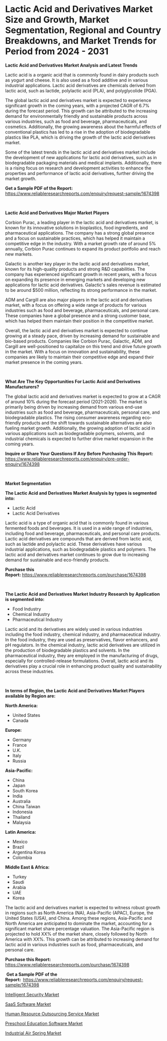 <p><h1>Lactic Acid and Derivatives Market Size and Growth, Market Segmentation, Regional and Country Breakdowns, and Market Trends for Period from 2024 -  2031</h1></p><p><strong>Lactic Acid and Derivatives Market Analysis and Latest Trends</strong></p>
<p><p>Lactic acid is a organic acid that is commonly found in dairy products such as yogurt and cheese. It is also used as a food additive and in various industrial applications. Lactic acid derivatives are chemicals derived from lactic acid, such as lactide, polylactic acid (PLA), and polyglycolide (PGA).</p><p>The global lactic acid and derivatives market is expected to experience significant growth in the coming years, with a projected CAGR of 6.7% during the forecast period. This growth can be attributed to the increasing demand for environmentally friendly and sustainable products across various industries, such as food and beverage, pharmaceuticals, and cosmetics. Additionally, the growing awareness about the harmful effects of conventional plastics has led to a rise in the adoption of biodegradable plastics like PLA, which is driving the growth of the lactic acid derivatives market.</p><p>Some of the latest trends in the lactic acid and derivatives market include the development of new applications for lactic acid derivatives, such as in biodegradable packaging materials and medical implants. Additionally, there is a rising focus on research and development activities to enhance the properties and performance of lactic acid derivatives, further driving the market growth.</p></p>
<p><strong>Get a Sample PDF of the Report:&nbsp;</strong> <a href="https://www.reliableresearchreports.com/enquiry/request-sample/1674398">https://www.reliableresearchreports.com/enquiry/request-sample/1674398</a></p>
<p>&nbsp;</p>
<p><strong>Lactic Acid and Derivatives Major Market Players</strong></p>
<p><p>Corbion Purac, a leading player in the lactic acid and derivatives market, is known for its innovative solutions in bioplastics, food ingredients, and pharmaceutical applications. The company has a strong global presence and a focus on sustainable practices, which has helped it maintain a competitive edge in the industry. With a market growth rate of around 5% annually, Corbion Purac continues to expand its product portfolio and reach new markets.</p><p>Galactic is another key player in the lactic acid and derivatives market, known for its high-quality products and strong R&D capabilities. The company has experienced significant growth in recent years, with a focus on expanding its presence in emerging markets and developing new applications for lactic acid derivatives. Galactic's sales revenue is estimated to be around $500 million, reflecting its strong performance in the market.</p><p>ADM and Cargill are also major players in the lactic acid and derivatives market, with a focus on offering a wide range of products for various industries such as food and beverage, pharmaceuticals, and personal care. These companies have a global presence and a strong customer base, which has helped them maintain their position in the competitive market.</p><p>Overall, the lactic acid and derivatives market is expected to continue growing at a steady pace, driven by increasing demand for sustainable and bio-based products. Companies like Corbion Purac, Galactic, ADM, and Cargill are well-positioned to capitalize on this trend and drive future growth in the market. With a focus on innovation and sustainability, these companies are likely to maintain their competitive edge and expand their market presence in the coming years.</p></p>
<p>&nbsp;</p>
<p><strong>What Are The Key Opportunities For Lactic Acid and Derivatives Manufacturers?</strong></p>
<p><p>The global lactic acid and derivatives market is expected to grow at a CAGR of around 10% during the forecast period (2021-2026). The market is primarily being driven by increasing demand from various end-use industries such as food and beverage, pharmaceuticals, personal care, and biodegradable plastics. The rising consumer awareness regarding eco-friendly products and the shift towards sustainable alternatives are also fueling market growth. Additionally, the growing adoption of lactic acid in various applications such as biodegradable polymers, solvents, and industrial chemicals is expected to further drive market expansion in the coming years.</p></p>
<p><strong>Inquire or Share Your Questions If Any Before Purchasing This Report:</strong> <a href="https://www.reliableresearchreports.com/enquiry/pre-order-enquiry/1674398">https://www.reliableresearchreports.com/enquiry/pre-order-enquiry/1674398</a></p>
<p>&nbsp;</p>
<p><strong>Market Segmentation</strong></p>
<p><strong>The Lactic Acid and Derivatives Market Analysis by types is segmented into:</strong></p>
<p><ul><li>Lactic Acid</li><li>Lactic Acid Derivatives</li></ul></p>
<p><p>Lactic acid is a type of organic acid that is commonly found in various fermented foods and beverages. It is used in a wide range of industries, including food and beverage, pharmaceuticals, and personal care products. Lactic acid derivatives are compounds that are derived from lactic acid, such as lactide and polylactic acid. These derivatives have various industrial applications, such as biodegradable plastics and polymers. The lactic acid and derivatives market continues to grow due to increasing demand for sustainable and eco-friendly products.</p></p>
<p><strong>Purchase this Report:&nbsp;</strong><a href="https://www.reliableresearchreports.com/purchase/1674398">https://www.reliableresearchreports.com/purchase/1674398</a></p>
<p>&nbsp;</p>
<p><strong>The Lactic Acid and Derivatives Market Industry Research by Application is segmented into:</strong></p>
<p><ul><li>Food Industry</li><li>Chemical Industry</li><li>Pharmaceutical Industry</li></ul></p>
<p><p>Lactic acid and its derivatives are widely used in various industries including the food industry, chemical industry, and pharmaceutical industry. In the food industry, they are used as preservatives, flavor enhancers, and pH regulators. In the chemical industry, lactic acid derivatives are utilized in the production of biodegradable plastics and solvents. In the pharmaceutical industry, they are employed in the manufacturing of drugs, especially for controlled-release formulations. Overall, lactic acid and its derivatives play a crucial role in enhancing product quality and sustainability across these industries.</p></p>
<p>&nbsp;</p>
<p><strong>In terms of Region, the Lactic Acid and Derivatives Market Players available by Region are:</strong></p>
<p>
    <p> <strong> North America: </strong>
        <ul>
            <li>United States</li>
            <li>Canada</li>
        </ul>
        </p> 
    <p> <strong> Europe: </strong>
        <ul>
            <li>Germany</li>
            <li>France</li>
            <li>U.K.</li>
            <li>Italy</li>
            <li>Russia</li>
        </ul>
        </p> 
    <p> <strong> Asia-Pacific: </strong>
        <ul>
            <li>China</li>
            <li>Japan</li>
            <li>South Korea</li>
            <li>India</li>
            <li>Australia</li>
            <li>China Taiwan</li>
            <li>Indonesia</li>
            <li>Thailand</li>
            <li>Malaysia</li>
        </ul>
        </p> 
    <p> <strong> Latin America: </strong>
        <ul>
            <li>Mexico</li>
            <li>Brazil</li>
            <li>Argentina Korea</li>
            <li>Colombia</li>
        </ul>
        </p> 
    <p> <strong> Middle East & Africa: </strong>
        <ul>
            <li>Turkey</li>
            <li>Saudi</li>
            <li>Arabia</li>
            <li>UAE</li>
            <li>Korea</li>
        </ul>
    </p>
    </p>
<p><p>The lactic acid and derivatives market is expected to witness robust growth in regions such as North America (NA), Asia-Pacific (APAC), Europe, the United States (USA), and China. Among these regions, Asia-Pacific and North America are anticipated to dominate the market, accounting for a significant market share percentage valuation. The Asia-Pacific region is projected to hold XX% of the market share, closely followed by North America with XX%. This growth can be attributed to increasing demand for lactic acid in various industries such as food, pharmaceuticals, and personal care.</p></p>
<p><strong>Purchase this Report: </strong><a href="https://www.reliableresearchreports.com/purchase/1674398">https://www.reliableresearchreports.com/purchase/1674398</a></p>
<p>&nbsp;<strong>Get a Sample PDF of the Report:&nbsp;&nbsp;</strong><a href="https://www.reliableresearchreports.com/enquiry/request-sample/1674398">https://www.reliableresearchreports.com/enquiry/request-sample/1674398</a></p>
<p><strong></strong></p>
<p><p><a href="https://medium.com/@dessiefadel/intelligent-security-market-analysis-its-cagr-market-segmentation-and-global-industry-overview-266a0c14d278">Intelligent Security Market</a></p><p><a href="https://medium.com/@dessiefadel/saas-software-market-size-market-outlook-and-market-forecast-2024-to-2031-9e0ed5628e7b">SaaS Software Market</a></p><p><a href="https://medium.com/@terrellconn/human-resource-outsourcing-service-market-the-key-to-successful-business-strategy-forecast-till-f9cd1778547b">Human Resource Outsourcing Service Market</a></p><p><a href="https://medium.com/@terrellconn/preschool-education-software-market-the-key-to-successful-business-strategy-forecast-till-2031-d84fb69525aa">Preschool Education Software Market</a></p><p><a href="https://github.com/prosalinda88/Market-Research-Report-List-3/blob/main/industrial-air-spring-market.md">Industrial Air Spring Market</a></p></p>
